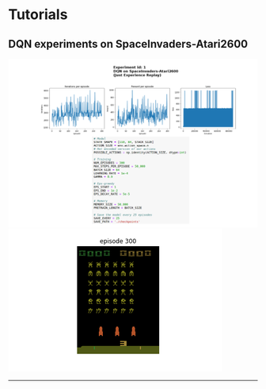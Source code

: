 # Tutorials

## DQN experiments on SpaceInvaders-Atari2600
![dqn_experiment_1](./results/dqn_experiment_1.png)
![dqn_experiment_1_episode_300](./results/dqn_experiment_1_episode_300.gif)
___

